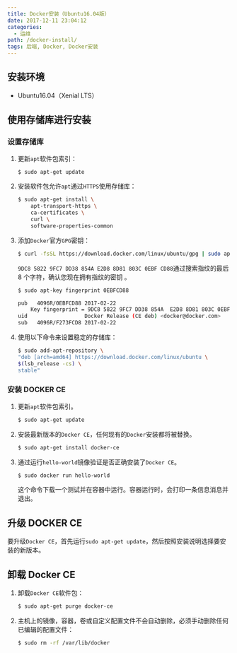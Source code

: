 ```yaml
---
title: Docker安装（Ubuntu16.04版）
date: 2017-12-11 23:04:12
categories:
  - 运维
path: /docker-install/
tags: 后端, Docker, Docker安装
---
```


## 安装环境

- Ubuntu16.04（Xenial LTS）

## 使用存储库进行安装

### 设置存储库

1. 更新`apt`软件包索引：
   ```sh
   $ sudo apt-get update
   ```
2. 安装软件包允许`apt`通过`HTTPS`使用存储库：
   ```sh
   $ sudo apt-get install \
       apt-transport-https \
       ca-certificates \
       curl \
       software-properties-common
   ```
3. 添加`Docker`官方`GPG`密钥：

   ```sh
   $ curl -fsSL https://download.docker.com/linux/ubuntu/gpg | sudo apt-key add -
   ```

   `9DC8 5822 9FC7 DD38 854A E2D8 8D81 803C 0EBF CD88`通过搜索指纹的最后 8 个字符，确认您现在拥有指纹的密钥 。

   ```sh
   $ sudo apt-key fingerprint 0EBFCD88

   pub   4096R/0EBFCD88 2017-02-22
       Key fingerprint = 9DC8 5822 9FC7 DD38 854A  E2D8 8D81 803C 0EBF CD88
   uid                  Docker Release (CE deb) <docker@docker.com>
   sub   4096R/F273FCD8 2017-02-22
   ```

4. 使用以下命令来设置稳定的存储库：

   ```sh
   $ sudo add-apt-repository \
   "deb [arch=amd64] https://download.docker.com/linux/ubuntu \
   $(lsb_release -cs) \
   stable"
   ```

### 安装 DOCKER CE

1. 更新`apt`软件包索引。
   ```sh
   $ sudo apt-get update
   ```
2. 安装最新版本的`Docker CE`，任何现有的`Docker`安装都将被替换。
   ```sh
   $ sudo apt-get install docker-ce
   ```
3. 通过运行`hello-world`镜像验证是否正确安装了`Docker CE`。
   ```sh
   $ sudo docker run hello-world
   ```
   这个命令下载一个测试并在容器中运行。容器运行时，会打印一条信息消息并退出。

## 升级 DOCKER CE

要升级`Docker CE`，首先运行`sudo apt-get update`，然后按照安装说明选择要安装的新版本。

## 卸载 Docker CE

1. 卸载`Docker CE`软件包：
   ```sh
   $ sudo apt-get purge docker-ce
   ```
2. 主机上的镜像，容器，卷或自定义配置文件不会自动删除，必须手动删除任何已编辑的配置文件：
   ```sh
   $ sudo rm -rf /var/lib/docker
   ```

